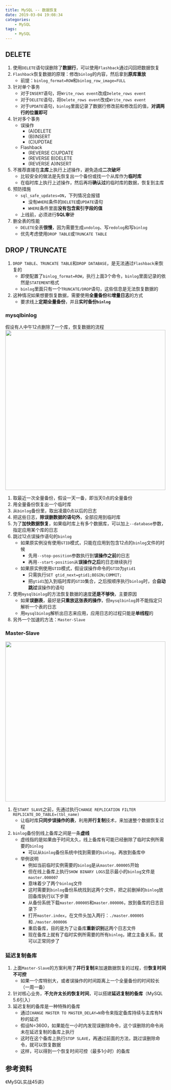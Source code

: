 ```yaml
---
title: MySQL -- 数据恢复
date: 2019-03-04 19:08:34
categories:
    - MySQL
tags:
    - MySQL
---
```


## DELETE
1. 使用`DELETE`语句误删除了**数据行**，可以使用`Flashback`通过闪回把数据恢复
2. `Flashback`恢复数据的原理：修改`binlog`的内容，然后拿到**原库重放**
    - 前提：`binlog_format=ROW`和`binlog_row_image=FULL`
3. 针对单个事务
    - 对于`INSERT`语句，将`Write_rows event`改成`Delete_rows event`
    - 对于`DELETE`语句，将`Delete_rows event`改成`Write_rows event`
    - 对于`UPDATE`语句，`binlog`里面记录了数据行修改前和修改后的值，**对调两行的位置即可**
4. 针对多个事务
    - 误操作
        - (A)DELETE
        - (B)INSERT
        - (C)UPDTAE
    - Flashback
        - (REVERSE C)UPDATE
        - (REVERSE B)DELETE
        - (REVERSE A)INSERT
5. 不推荐直接在**主库**上执行上述操作，避免造成**二次破坏**
    - 比较安全的做法是先恢复出一个备份或找一个从库作为**临时库**
    - 在临时库上执行上述操作，然后再将**确认过**的临时库的数据，恢复到主库
6. 预防措施
    - `sql_safe_updates=ON`，下列情况会报错
        - 没有`WHERE`条件的`DELETE`或`UPDATE`语句
        - `WHERE`条件里面**没有包含索引字段的值**
    - 上线前，必须进行**SQL审计**
7. 删全表的性能
    - `DELETE`全表**很慢**，因为需要生成`undolog`、写`redolog`和写`binlog`
    - 优先考虑使用`DROP TABLE`或`TRUNCATE TABLE`

<!-- more -->

## DROP / TRUNCATE
1. `DROP TABLE`、`TRUNCATE TABLE`和`DROP DATABASE`，是无法通过`Flashback`来恢复的
    - 即使配置了`binlog_format=ROW`，执行上面3个命令，`binlog`里面记录的依然是`STATEMENT`格式
    - `binlog`里面只有一个`TRUNCATE/DROP`语句，这些信息是无法恢复数据的
2. 这种情况如果想要恢复数据，需要使用**全量备份**和**增量日志**的方式
    - 要求线上**定期全量备份**，并且**实时备份`binlog`**

### mysqlbinlog
假设有人中午12点删除了一个库，恢复数据的流程
<img src="https://mysql-1253868755.cos.ap-guangzhou.myqcloud.com/mysql-data-recovery-mysqlbinlog.png" width=500/>

1. 取最近一次全量备份，假设一天一备，即当天0点的全量备份
2. 用全量备份恢复出一个临时库
3. 从`binlog`备份里，取出凌晨0点以后的日志
4. 把这些日志，**除误删数据的语句外**，全部应用到临时库
5. 为了**加快数据恢复**，如果临时库上有多个数据库，可以加上`--database`参数，指定应用某个库的日志
6. 跳过12点误操作语句的`binlog`
    - 如果原实例没有使用`GTID`模式，只能在应用到包含12点的`binlog`文件的时候
        - 先用`--stop-position`参数执行到**误操作之前**的日志
        - 再用`--start-position`从**误操作之后**的日志继续执行
    - 如果原实例使用`GTID`模式，假设误操作命令的`GTID`为`gtid1`
        - 只需执行`SET gtid_next=gtid1;BEGIN;COMMIT;`
        - 把`gtid1`加入到临时库的`GTID`集合，之后按顺序执行`binlog`时，会**自动跳过**误操作的语句
7. 使用`mysqlbinlog`的方法恢复数据的速度**还是不够快**，主要原因
    - 如果**误删表**，最好是**只重放这张表的操作**，但`mysqlbinlog`并不能指定只解析一个表的日志
    - 用`mysqlbinlog`解析出日志来应用，应用日志的过程只能是**单线程**的
8. 另外一个加速的方法：`Master-Slave`

### Master-Slave
<img src="https://mysql-1253868755.cos.ap-guangzhou.myqcloud.com/mysql-data-recovery-master-slave.png" width=500/>

1. 在`START SLAVE`之前，先通过执行`CHANGE REPLICATION FILTER REPLICATE_DO_TABLE=(tbl_name)`
    - 让临时库**只同步误操作的表**，利用**并行复制**技术，来加速整个数据恢复过程
2. `binlog`备份到线上备库之间是一条**虚线**
    - 虚线指的是如果由于时间太久，线上备库有可能已经删除了临时实例所需要的`binlog`
        - 可以从`binlog`备份系统中找到需要的`binlog`，再放到备库中
    - 举例说明
        - 例如当前临时实例需要的`binlog`是从`master.000005`开始
        - 但在线上备库上执行`SHOW BINARY LOGS`显示最小的`binlog`文件是`master.000007`
        - 意味着少了两个`binlog`文件
        - 这时需要到`binlog`备份系统找到这两个文件，把之前删掉的`binlog`放回备库执行以下步骤
        - 从备份系统下载`master.000005`和`master.000006`，放到备库的日志目录下
        - 打开`master.index`，在文件头加入两行：`./master.000005`和`./master.000006`
        - 重启备库，目的是为了让备库**重新识别**这两个日志文件
        - 现在备库上就有了临时实例所需要的所有`binlog`，建立主备关系，就可以正常同步了

### 延迟复制备库
1. 上面`Master-Slave`的方案利用了**并行复制**来加速数据恢复的过程，但**恢复时间不可控**
    - 如果一个库特别大，或者误操作的时间距离上一个全量备份的时间较长（一周一备）
2. 针对核心业务，**不允许太长的恢复时间**，可以搭建**延迟复制的备库**（MySQL 5.6引入）
3. 延迟复制的备库是一种特殊的备库
    - 通过`CHANGE MASTER TO MASTER_DELAY=N`命令来指定备库持续与主库有N秒的延迟
    - 假设N=3600，如果能在一小时内发现误删除命令，这个误删除的命令尚未在延迟复制的备库上执行
    - 这时在这个备库上执行`STOP SLAVE`，再通过前面的方法，跳过误删除命令，就可以恢复数据
    - 这样，可以得到一个恢复时间可控（最多1小时）的备库

## 参考资料
《MySQL实战45讲》

<!-- indicate-the-source -->
